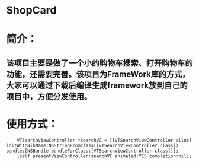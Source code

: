 # ShopCard
# 简介：
## 该项目主要是做了一个小的购物车搜索、打开购物车的功能，还需要完善。该项目为FrameWork库的方式，大家可以通过下载后编译生成framework放到自己的项目中，方便分发使用。

# 使用方式：
```
    VTSearchViewController *searchVC = [[VTSearchViewController alloc] initWithNibName:NSStringFromClass([VTSearchViewController class]) bundle:[NSBundle bundleForClass:[VTSearchViewController class]]];
    [self presentViewController:searchVC animated:YES completion:nil];
```
